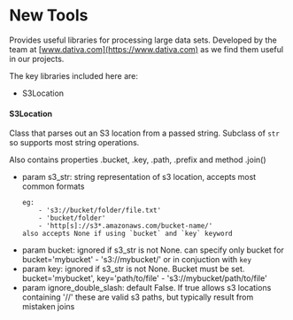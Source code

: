 # New Tools

Provides useful libraries for processing large data sets. 
Developed by the team at [www.dativa.com](https://www.dativa.com) as we find them useful in our projects.

The key libraries included here are:
* S3Location

#### S3Location
Class that parses out an S3 location from a passed string. Subclass of `str`
so supports most string operations.

Also contains properties .bucket, .key, .path, .prefix and method .join()

* param s3_str: string representation of s3 location, accepts most common formats
    ```
    eg:
        - 's3://bucket/folder/file.txt'
        - 'bucket/folder'
        - 'http[s]://s3*.amazonaws.com/bucket-name/'
    also accepts None if using `bucket` and `key` keyword
    ```
* param bucket: ignored if s3_str is not None. can specify only bucket for
    bucket='mybucket' - 's3://mybucket/' or in conjuction with `key`
* param key: ignored if s3_str is not None. Bucket must be set.
    bucket='mybucket', key='path/to/file' - 's3://mybucket/path/to/file'
* param ignore_double_slash: default False. If true allows s3 locations containing '//'
    these are valid s3 paths, but typically result from mistaken joins


